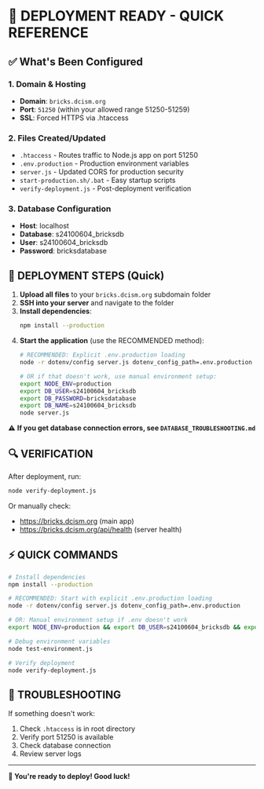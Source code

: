 # 🎯 DEPLOYMENT READY - QUICK REFERENCE

## ✅ What's Been Configured

### 1. Domain & Hosting
- **Domain**: `bricks.dcism.org`
- **Port**: `51250` (within your allowed range 51250-51259)
- **SSL**: Forced HTTPS via .htaccess

### 2. Files Created/Updated
- `.htaccess` - Routes traffic to Node.js app on port 51250
- `.env.production` - Production environment variables
- `server.js` - Updated CORS for production security
- `start-production.sh/.bat` - Easy startup scripts
- `verify-deployment.js` - Post-deployment verification

### 3. Database Configuration
- **Host**: localhost
- **Database**: s24100604_bricksdb
- **User**: s24100604_bricksdb
- **Password**: bricksdatabase

## 🚀 DEPLOYMENT STEPS (Quick)

1. **Upload all files** to your `bricks.dcism.org` subdomain folder
2. **SSH into your server** and navigate to the folder
3. **Install dependencies**:
   ```bash
   npm install --production
   ```
4. **Start the application** (use the RECOMMENDED method):
   ```bash
   # RECOMMENDED: Explicit .env.production loading
   node -r dotenv/config server.js dotenv_config_path=.env.production
   
   # OR if that doesn't work, use manual environment setup:
   export NODE_ENV=production
   export DB_USER=s24100604_bricksdb
   export DB_PASSWORD=bricksdatabase
   export DB_NAME=s24100604_bricksdb
   node server.js
   ```

⚠️ **If you get database connection errors, see `DATABASE_TROUBLESHOOTING.md`**

## 🔍 VERIFICATION

After deployment, run:
```bash
node verify-deployment.js
```

Or manually check:
- https://bricks.dcism.org (main app)
- https://bricks.dcism.org/api/health (server health)

## ⚡ QUICK COMMANDS

```bash
# Install dependencies
npm install --production

# RECOMMENDED: Start with explicit .env.production loading
node -r dotenv/config server.js dotenv_config_path=.env.production

# OR: Manual environment setup if .env doesn't work
export NODE_ENV=production && export DB_USER=s24100604_bricksdb && export DB_PASSWORD=bricksdatabase && export DB_NAME=s24100604_bricksdb && node server.js

# Debug environment variables
node test-environment.js

# Verify deployment
node verify-deployment.js
```

## 🔧 TROUBLESHOOTING

If something doesn't work:
1. Check `.htaccess` is in root directory
2. Verify port 51250 is available
3. Check database connection
4. Review server logs

---
**🎉 You're ready to deploy! Good luck!**
